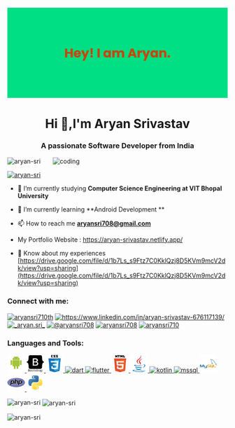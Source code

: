 ![logo](https://github.com/aryan-sri/aryan-sri/blob/main/banner.png)
<h1 align="center">Hi 👋,I'm  Aryan Srivastav </h1>
<h3 align="center">A passionate Software Developer from India</h3>

<img align="right" alt="coding" width="400" src="https://user-images.githubusercontent.com/55389276/140866485-8fb1c876-9a8f-4d6a-98dc-08c4981eaf70.gif">

<p align="left"> <img src="https://komarev.com/ghpvc/?username=aryan-sri&label=Profile%20views&color=0e75b6&style=flat" alt="aryan-sri" /> </p>

<p align="left"> <a href="https://github.com/ryo-ma/github-profile-trophy"><img src="https://github-profile-trophy.vercel.app/?username=aryan-sri" alt="aryan-sri" /></a> </p>

- 🔭 I’m currently studying **Computer Science Engineering at VIT Bhopal University**

- 🌱 I’m currently learning **Android Development **

- 📫 How to reach me **aryansri708@gmail.com**

- My Portfolio Website : https://aryan-srivastav.netlify.app/

- 📄 Know about my experiences [https://drive.google.com/file/d/1b7Ls_s9Ftz7C0KklQzj8D5KVm9mcV2dk/view?usp=sharing](https://drive.google.com/file/d/1b7Ls_s9Ftz7C0KklQzj8D5KVm9mcV2dk/view?usp=sharing)

<h3 align="left">Connect with me:</h3>
<p align="left">
<a href="https://twitter.com/aryansri710th" target="blank"><img align="center" src="https://raw.githubusercontent.com/rahuldkjain/github-profile-readme-generator/master/src/images/icons/Social/twitter.svg" alt="aryansri710th" height="30" width="40" /></a>
<a href="https://linkedin.com/in/https://www.linkedin.com/in/aryan-srivastav-676117139/" target="blank"><img align="center" src="https://raw.githubusercontent.com/rahuldkjain/github-profile-readme-generator/master/src/images/icons/Social/linked-in-alt.svg" alt="https://www.linkedin.com/in/aryan-srivastav-676117139/" height="30" width="40" /></a>
<a href="https://instagram.com/_aryan.sri_" target="blank"><img align="center" src="https://raw.githubusercontent.com/rahuldkjain/github-profile-readme-generator/master/src/images/icons/Social/instagram.svg" alt="_aryan.sri_" height="30" width="40" /></a>
<a href="https://www.hackerrank.com/@aryansri708" target="blank"><img align="center" src="https://raw.githubusercontent.com/rahuldkjain/github-profile-readme-generator/master/src/images/icons/Social/hackerrank.svg" alt="@aryansri708" height="30" width="40" /></a>
<a href="https://www.leetcode.com/aryansri708" target="blank"><img align="center" src="https://raw.githubusercontent.com/rahuldkjain/github-profile-readme-generator/master/src/images/icons/Social/leet-code.svg" alt="aryansri708" height="30" width="40" /></a>
<a href="https://auth.geeksforgeeks.org/user/aryansri710" target="blank"><img align="center" src="https://raw.githubusercontent.com/rahuldkjain/github-profile-readme-generator/master/src/images/icons/Social/geeks-for-geeks.svg" alt="aryansri710" height="30" width="40" /></a>
</p>

<h3 align="left">Languages and Tools:</h3>
<p align="left"> <a href="https://developer.android.com" target="_blank" rel="noreferrer"> <img src="https://raw.githubusercontent.com/devicons/devicon/master/icons/android/android-original-wordmark.svg" alt="android" width="40" height="40"/> </a> <a href="https://getbootstrap.com" target="_blank" rel="noreferrer"> <img src="https://raw.githubusercontent.com/devicons/devicon/master/icons/bootstrap/bootstrap-plain-wordmark.svg" alt="bootstrap" width="40" height="40"/> </a> <a href="https://www.w3schools.com/css/" target="_blank" rel="noreferrer"> <img src="https://raw.githubusercontent.com/devicons/devicon/master/icons/css3/css3-original-wordmark.svg" alt="css3" width="40" height="40"/> </a> <a href="https://dart.dev" target="_blank" rel="noreferrer"> <img src="https://www.vectorlogo.zone/logos/dartlang/dartlang-icon.svg" alt="dart" width="40" height="40"/> </a> <a href="https://flutter.dev" target="_blank" rel="noreferrer"> <img src="https://www.vectorlogo.zone/logos/flutterio/flutterio-icon.svg" alt="flutter" width="40" height="40"/> </a> <a href="https://www.w3.org/html/" target="_blank" rel="noreferrer"> <img src="https://raw.githubusercontent.com/devicons/devicon/master/icons/html5/html5-original-wordmark.svg" alt="html5" width="40" height="40"/> </a> <a href="https://www.java.com" target="_blank" rel="noreferrer"> <img src="https://raw.githubusercontent.com/devicons/devicon/master/icons/java/java-original.svg" alt="java" width="40" height="40"/> </a> <a href="https://kotlinlang.org" target="_blank" rel="noreferrer"> <img src="https://www.vectorlogo.zone/logos/kotlinlang/kotlinlang-icon.svg" alt="kotlin" width="40" height="40"/> </a> <a href="https://www.microsoft.com/en-us/sql-server" target="_blank" rel="noreferrer"> <img src="https://www.svgrepo.com/show/303229/microsoft-sql-server-logo.svg" alt="mssql" width="40" height="40"/> </a> <a href="https://www.mysql.com/" target="_blank" rel="noreferrer"> <img src="https://raw.githubusercontent.com/devicons/devicon/master/icons/mysql/mysql-original-wordmark.svg" alt="mysql" width="40" height="40"/> </a> <a href="https://www.php.net" target="_blank" rel="noreferrer"> <img src="https://raw.githubusercontent.com/devicons/devicon/master/icons/php/php-original.svg" alt="php" width="40" height="40"/> </a> <a href="https://www.python.org" target="_blank" rel="noreferrer"> <img src="https://raw.githubusercontent.com/devicons/devicon/master/icons/python/python-original.svg" alt="python" width="40" height="40"/> </a> </p>

<p><img align="left" src="https://github-readme-stats.vercel.app/api/top-langs?username=aryan-sri&show_icons=true&locale=en&layout=compact" alt="aryan-sri" /></p>

<p>&nbsp;<img align="center" src="https://github-readme-stats.vercel.app/api?username=aryan-sri&show_icons=true&locale=en" alt="aryan-sri" /></p>

<p><img align="center" src="https://github-readme-streak-stats.herokuapp.com/?user=aryan-sri&" alt="aryan-sri" /></p>
